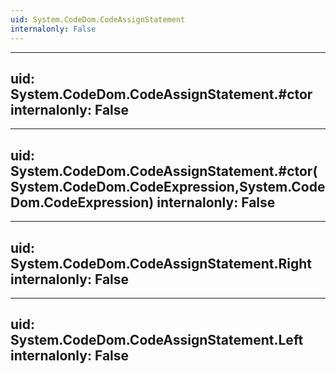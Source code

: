 ```yaml
---
uid: System.CodeDom.CodeAssignStatement
internalonly: False
---
```


---
uid: System.CodeDom.CodeAssignStatement.#ctor
internalonly: False
---

---
uid: System.CodeDom.CodeAssignStatement.#ctor(System.CodeDom.CodeExpression,System.CodeDom.CodeExpression)
internalonly: False
---

---
uid: System.CodeDom.CodeAssignStatement.Right
internalonly: False
---

---
uid: System.CodeDom.CodeAssignStatement.Left
internalonly: False
---
